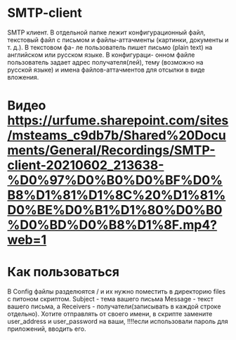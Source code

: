 # SMTP-client
SMTP клиент. В отдельной папке лежит конфигурационный файл,
текстовый файл с письмом и файлы-аттачменты (картинки, документы и т. д.). В текстовом фа-
ле пользователь пишет письмо (plain text) на английском или русском языке. В конфигураци-
онном файле пользователь задает адрес получателя(лей), тему (возможно на русской языке) и
имена файлов-аттачментов для отсылки в виде вложения.

# Видео https://urfume.sharepoint.com/sites/msteams_c9db7b/Shared%20Documents/General/Recordings/SMTP-client-20210602_213638-%D0%97%D0%B0%D0%BF%D0%B8%D1%81%D1%8C%20%D1%81%D0%BE%D0%B1%D1%80%D0%B0%D0%BD%D0%B8%D1%8F.mp4?web=1

# Как пользоваться
В Config файлы разделюятся / и их нужно поместить в директорию files с питоном скриптом. Subject - тема вашего письма
Message - текст вашего письма, а Receivers - получатели(записывать в каждой строке отдельно). 
Хотите отправлять от своего имени, в скрипте замените user_address и user_password на ваши, !!!!если использовали пароль для приложений, вводить его.
